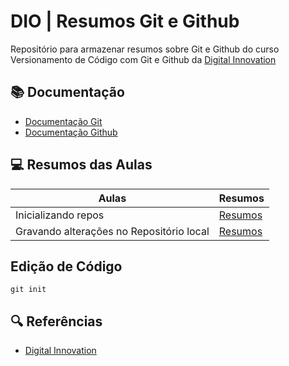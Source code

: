 
# DIO | Resumos Git e Github

Repositório para armazenar resumos sobre Git e Github do curso Versionamento de Código com Git e Github da [Digital Innovation](https://www.dio.me/)

## 📚 Documentação
- [Documentação Git](https://git-scm.com/doc)
- [Documentação Github](https://docs.github.com)

## 💻 Resumos das Aulas

| Aulas | Resumos |
|-------|---------|
| Inicializando repos | [Resumos](https://localhost/resumo1) |
| Gravando alterações no Repositório local | [Resumos](https://localhost/resumo2) |

## Edição de Código
```
git init
```
## 🔍 Referências
- [Digital Innovation](https://dio.me)
